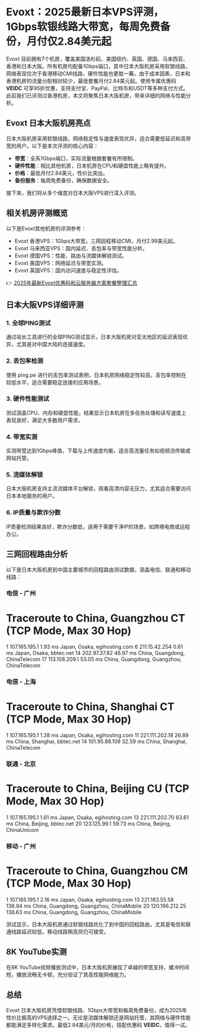 # Evoxt：2025最新日本VPS评测，1Gbps软银线路大带宽，每周免费备份，月付仅2.84美元起

Evoxt 目前拥有7个机房，覆盖美国洛杉矶、美国纽约、英国、德国、马来西亚、香港和日本大阪。所有机房均配备1Gbps端口，其中日本大阪机房采用软银线路，网络表现仅次于香港移动CMI线路，硬件性能也更胜一筹。由于成本因素，日本和香港机房的流量分配相对较少，最低套餐月付2.84美元起。使用专属优惠码 **VEIDC** 可享95折优惠，支持支付宝、PayPal、比特币和USDT等多种支付方式。此前我们已评测过香港机房，本文将聚焦日本大阪机房，带来详细的网络与性能分析。

## Evoxt 日本大阪机房亮点

日本大阪机房采用软银线路，网络稳定性与速度表现优异，适合需要低延迟和高带宽的用户。以下是本次评测的核心内容：

- **带宽**：全系1Gbps端口，实际流量根据套餐有所限制。
- **硬件性能**：相比其他机房，日本机房在CPU和硬盘性能上略有提升。
- **价格**：最低月付2.84美元，性价比突出。
- **备份服务**：每周免费备份，确保数据安全。

接下来，我们将从多个维度对日本大阪VPS进行深入评测。

## 相关机房评测概览

以下是Evoxt其他机房的评测参考：

- Evoxt 香港VPS：1Gbps大带宽，三网回程移动CMI，月付2.99美元起。
- Evoxt 马来西亚VPS：国内延迟、丢包率与带宽性能分析。
- Evoxt 德国VPS：性能、路由与流媒体解锁测试。
- Evoxt 美国VPS：网络延迟与带宽实测。
- Evoxt 英国VPS：国内访问速度与稳定性评估。

👉 [2025年最新Evoxt优惠码和云服务器方案套餐整理汇总](https://bit.ly/evoxt)

## 日本大阪VPS详细评测

### 1. 全球PING测试
通过站长工具进行的全球PING测试显示，日本大阪机房对亚太地区的延迟表现优异，尤其是对中国大陆的连接速度。

### 2. 丢包率检测
使用 ping.pe 进行的丢包率测试表明，日本机房网络稳定性较高，丢包率控制在较低水平，适合需要稳定连接的应用场景。

### 3. 硬件性能测试
测试涵盖CPU、内存和硬盘性能，结果显示日本机房在多任务处理和读写速度上表现良好，满足大多数用户需求。

### 4. 带宽实测
实测带宽达到1Gbps峰值，下载与上传速度均衡，适合高流量任务如视频流传输或网站托管。

### 5. 流媒体解锁
日本大阪机房支持主流流媒体平台解锁，观看高清内容无压力，尤其适合需要访问日本本地服务的用户。

### 6. IP质量与欺诈分数
IP质量检测结果良好，欺诈分数低，适用于需要干净IP的场景，如跨境电商或远程办公。

## 三网回程路由分析

以下是日本大阪机房到中国主要城市的回程路由测试数据，涵盖电信、联通和移动线路：

### 电信 - 广州

Traceroute to China, Guangzhou CT (TCP Mode, Max 30 Hop)
============================================================
 1  107.165.195.1  1.93 ms  Japan, Osaka, egihosting.com
 6  211.15.42.254  0.61 ms  Japan, Osaka, bbtec.net
14  202.97.37.82  46.97 ms  China, Guangdong, ChinaTelecom
17  113.108.209.1  53.05 ms  China, Guangdong, Guangzhou, ChinaTelecom

### 电信 - 上海

Traceroute to China, Shanghai CT (TCP Mode, Max 30 Hop)
============================================================
 1  107.165.195.1  1.38 ms  Japan, Osaka, egihosting.com
11  221.111.202.18  26.89 ms  China, Shanghai, bbtec.net
14  101.95.88.109  32.59 ms  China, Shanghai, ChinaTelecom

### 联通 - 北京

Traceroute to China, Beijing CU (TCP Mode, Max 30 Hop)
============================================================
 1  107.165.195.1  1.61 ms  Japan, Osaka, egihosting.com
13  221.111.202.70  63.61 ms  China, Beijing, bbtec.net
20  123.125.99.1  59.73 ms  China, Beijing, ChinaUnicom

### 移动 - 广州

Traceroute to China, Guangzhou CM (TCP Mode, Max 30 Hop)
============================================================
 1  107.165.195.1  2.16 ms  Japan, Osaka, egihosting.com
13  221.183.55.58  138.94 ms  China, Guangdong, Guangzhou, ChinaMobile
20  120.196.212.25  138.63 ms  China, Guangdong, Guangzhou, ChinaMobile

测试显示，日本大阪机房通过软银线路优化了到中国的回程路由，尤其是电信和联通线路延迟较低，移动线路稍高但仍可接受。

## 8K YouTube实测

在8K YouTube视频播放测试中，日本大阪机房展现了卓越的带宽支持，缓冲时间短，播放流畅无卡顿，充分验证了其高性能网络能力。

## 总结

Evoxt 日本大阪机房凭借软银线路、1Gbps大带宽和每周免费备份，成为2025年性价比极高的VPS选择之一。无论是流媒体解锁还是网站托管，其网络与硬件性能都能满足多样化需求。最低2.84美元/月的价格，搭配优惠码 **VEIDC**，值得一试。